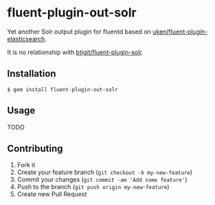 # fluent-plugin-out-solr

Yet another Solr output plugin for fluentd based on [uken/fluent-plugin-elasticsearch](https://github.com/uken/fluent-plugin-elasticsearch).

It is no relationship with [btigit/fluent-plugin-solr](https://github.com/btigit/fluent-plugin-solr).


## Installation

    $ gem install fluent-plugin-out-solr

## Usage

TODO

## Contributing

1. Fork it
2. Create your feature branch (`git checkout -b my-new-feature`)
3. Commit your changes (`git commit -am 'Add some feature'`)
4. Push to the branch (`git push origin my-new-feature`)
5. Create new Pull Request
